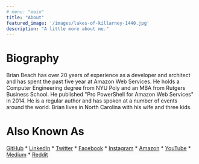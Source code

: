```yaml
---
# menu: "main"
title: "About"
featured_image: '/images/lakes-of-killarney-1440.jpg'
description: "A little more about me."
---
```


# Biography

Brian Beach has over 20 years of experience as a developer and architect and 
has spent the past five year at Amazon Web Services. He holds a Computer 
Engineering degree from NYU Poly and an MBA from Rutgers Business School. He 
published "Pro PowerShell for Amazon Web Services" in 2014. He is a regular 
author and has spoken at a number of events around the world. Brian lives in 
North Carolina with his wife and three kids. 

# Also Known As

[GitHub](https://github.com/brianjbeach) \*
[LinkedIn](https://www.linkedin.com/in/brianjbeach/) \*
[Twitter](https://twitter.com/brianjbeach) \*
[Facebook](https://www.facebook.com/brianjbeach) \*
[Instagram](https://www.instagram.com/brianjbeach/) \*
[Amazon](https://www.amazon.com/-/e/B00H679Z3S) \*
[YouTube](https://www.youtube.com/channel/UCQO10DnxJBiLf6aXBSb1hvA) \*
[Medium](https://medium.com/@brianjbeach) \*
[Reddit](https://www.reddit.com/user/brianjbeach)